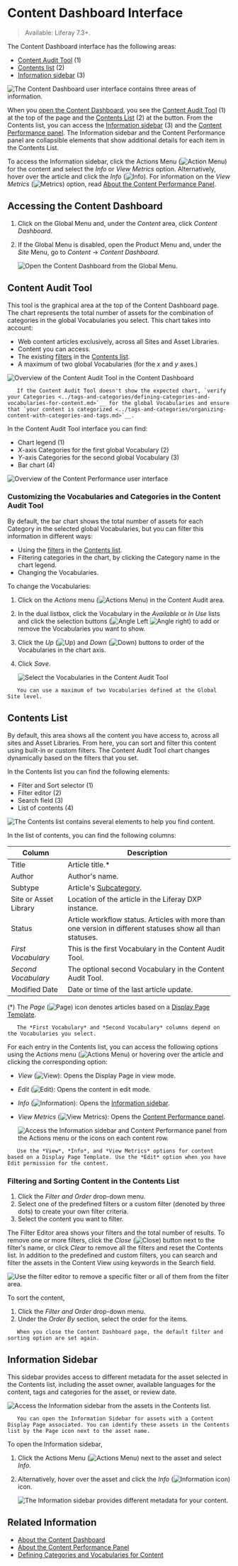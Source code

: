 # Content Dashboard Interface

> Available: Liferay 7.3+.

The Content Dashboard interface has the following areas:

- [Content Audit Tool](#content-audit-tool) (1)
- [Contents list](#contents-list) (2)
- [Information sidebar](#information-sidebar) (3)

![The Content Dashboard user interface contains three areas of information.](./content-dashboard-interface/images/05.png)

When you [open the Content Dashboard](#accessing-the-content-dashboard), you see the [Content Audit Tool](#content-audit-tool) (1) at the top of the page and the [Contents List](#contents-list) (2) at the button. From the Contents list, you can access the [Information sidebar](#information-sidebar) (3) and the [Content Performance panel](../content-performance-panel/about-the-content-performance-panel.md). The Information sidebar and the Content Performance panel are collapsible elements that show additional details for each item in the Contents List.

To access the Information sidebar, click the Actions Menu (![Action Menu](../../images/icon-actions.png)) for the content and select the *Info* or *View Metrics* option. Alternatively, hover over the article and click the *Info* (![Info](../../images/icon-information.png)). For information on the *View Metrics* (![Metrics](../../images/icon-analytics.png)) option, read [About the Content Performance Panel](../content-performance-panel/about-the-content-performance-panel.md).

## Accessing the Content Dashboard

1. Click on the Global Menu and, under the *Content* area, click *Content Dashboard*.
1. If the Global Menu is disabled, open the Product Menu and, under the *Site* Menu, go to *Content* &rarr; *Content Dashboard*.

    ![Open the Content Dashboard from the Global Menu.](./content-dashboard-interface/images/03.png)

## Content Audit Tool

This tool is the graphical area at the top of the Content Dashboard page. The chart represents the total number of assets for the combination of categories in the global Vocabularies you select. This chart takes into account:

- Web content articles exclusively, across all Sites and Asset Libraries.
- Content you can access.
- The existing [filters](#filtering-and-sorting-content-in-the-contents-list) in the [Contents list](#contents-list).
- A maximum of two global Vocabularies (for the *x* and *y* axes.)

![Overview of the Content Audit Tool in the Content Dashboard](./content-dashboard-interface/images/10.png)

```tip::
   If the Content Audit Tool doesn't show the expected chart, `verify your Categories <../tags-and-categories/defining-categories-and-vocabularies-for-content.md>`__ for the global Vocabularies and ensure that `your content is categorized <../tags-and-categories/organizing-content-with-categories-and-tags.md>`__.
```

In the Content Audit Tool interface you can find:

- Chart legend (1)
- *X*-axis Categories for the first global Vocabulary (2)
- *Y*-axis Categories for the second global Vocabulary (3)
- Bar chart (4)

![Overview of the Content Performance user interface](./content-dashboard-interface/images/04.png)

### Customizing the Vocabularies and Categories in the Content Audit Tool

By default, the bar chart shows the total number of assets for each Category in the selected global Vocabularies, but you can filter this information in different ways:

- Using the [filters](#filtering-and-sorting-content-in-the-contents-list) in the [Contents list](#contents-list).
- Filtering categories in the chart, by clicking the Category name in the chart legend.
- Changing the Vocabularies.

To change the Vocabularies:

1. Click on the *Actions* menu (![Actions Menu](../../images/icon-actions.png)) in the Content Audit area.
1. In the dual listbox, click the Vocabulary in the *Available* or *In Use* lists and click the selection buttons (![Angle Left](../../images/icon-angle-left.png) ![Angle right](../../images/icon-angle-right.png)) to add or remove the Vocabularies you want to show.
1. Click the *Up* (![Up](../../images/icon-angle-up.png)) and *Down* (![Down](../../images/icon-angle-down.png)) buttons to order of the Vocabularies in the chart axis.
1. Click *Save*.

    ![Select the Vocabularies in the Content Audit Tool](./content-dashboard-interface/images/12.png)

```note::
   You can use a maximum of two Vocabularies defined at the Global Site level.
```

## Contents List

By default, this area shows all the content you have access to, across all sites and Asset Libraries. From here, you can sort and filter this content using built-in or custom filters. The Content Audit Tool chart changes dynamically based on the filters that you set.

In the Contents list you can find the following elements:

- Filter and Sort selector (1)
- Filter editor (2)
- Search field (3)
- List of contents (4)

![The Contents list contains several elements to help you find content.](./content-dashboard-interface/images/06.png)

In the list of contents, you can find the following columns:

| Column | Description |
| --- | --- |
| Title | Article title.* |
| Author | Author's name. |
| Subtype | Article's [Subcategory](../tags-and-categories/defining-categories-and-vocabularies-for-content.md#creating-subcategories). |
| Site or Asset Library | Location of the article in the Liferay DXP instance. |
| Status | Article workflow status. Articles with more than one version in different statuses show all than statuses. |
| *First Vocabulary* | This is the first Vocabulary in the Content Audit Tool. |
| *Second Vocabulary* | The optional second Vocabulary in the Content Audit Tool. |
| Modified Date | Date or time of the last article update. |

(*) The *Page* (![Page](../../images/icon-page.png)) icon denotes articles based on a [Display Page Template](../../site-building/displaying-content/using-display-page-templates/displaying-content-with-display-page-templates.md).

```note::
   The *First Vocabulary* and *Second Vocabulary* columns depend on the Vocabularies you select.
```

For each entry in the Contents list, you can access the following options using the *Actions* menu (![Actions Menu](../../images/icon-actions.png)) or hovering over the article and clicking the corresponding option:

- *View* (![View](../../images/icon-preview.png)): Opens the Display Page in view mode.
- *Edit* (![Edit](../../images/icon-edit.png)): Opens the content in edit mode.
- *Info* (![Information](../../images/icon-information.png)): Opens the [Information sidebar](#information-sidebar).
- *View Metrics* (![View Metrics](../../images/icon-analytics.png)): Opens the [Content Performance panel](../content-performance-panel/about-the-content-performance-panel.md).

    ![Access the Information sidebar and Content Performance panel from the Actions menu or the icons on each content row.](./content-dashboard-interface/images/11.png)

```note::
   Use the *View*, *Info*, and *View Metrics* options for content based on a Display Page Template. Use the *Edit* option when you have Edit permission for the content.
```

### Filtering and Sorting Content in the Contents List

1. Click the *Filter and Order* drop-down menu.
1. Select one of the predefined filters or a custom filter (denoted by three dots) to create your own filter criteria.
1. Select the content you want to filter.

The Filter Editor area shows your filters and the total number of results. To remove one or more filters, click the *Close* (![Close](../../images/icon-times.png)) button next to the filter's name, or click *Clear* to remove all the filters and reset the Contents list. In addition to the predefined and custom filters, you can search and filter the assets in the Content View using keywords in the Search field.

![Use the filter editor to remove a specific filter or all of them from the filter area.](./content-dashboard-interface/images/01.png)

To sort the content,

1. Click the *Filter and Order* drop-down menu.
1. Under the *Order By* section, select the order for the items.

```note::
   When you close the Content Dashboard page, the default filter and sorting option are set again.
```

## Information Sidebar

This sidebar provides access to different metadata for the asset selected in the Contents list, including the asset owner, available languages for the content, tags and categories for the asset, or review date.

![Access the Information sidebar from the assets in the Contents list.](./content-dashboard-interface/images/07.png)

```note::
   You can open the Information Sidebar for assets with a Content Display Page associated. You can identify these assets in the Contents list by the Page icon next to the asset name.
```

To open the Information sidebar,

1. Click the Actions Menu (![Actions Menu](../../images/icon-actions.png)) next to the asset and select *Info*.
1. Alternatively, hover over the asset and click the *Info* (![Information icon](../../images/icon-information.png)) icon.

    ![The Information sidebar provides different metadata for your content.](./content-dashboard-interface/images/09.png)

## Related Information

- [About the Content Dashboard](./about-the-content-dashboard.md)
- [About the Content Performance Panel](../content-performance-panel/about-the-content-performance-panel.md)
- [Defining Categories and Vocabularies for Content](../tags-and-categories/defining-categories-and-vocabularies-for-content.md)
